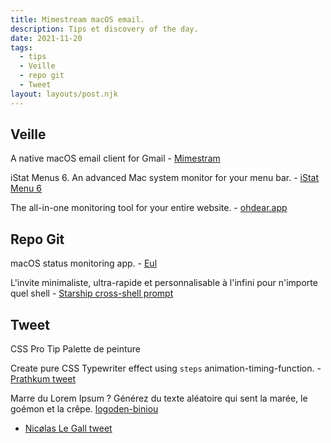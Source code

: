 ```yaml
---
title: Mimestream macOS email.
description: Tips et discovery of the day.
date: 2021-11-20
tags:
  - tips
  - Veille
  - repo git
  - Tweet
layout: layouts/post.njk
---
```

## Veille

A native macOS email client for Gmail - [Mimestram](https://mimestream.com/)

iStat Menus 6. An advanced Mac system monitor for your menu bar. - [iStat Menu 6](https://bjango.com/mac/istatmenus/)

The all-in-one monitoring tool
for your entire website. - [ohdear.app](https://ohdear.app/)

## Repo Git

macOS status monitoring app. - [Eul](https://github.com/gao-sun/eul)

L'invite minimaliste, ultra-rapide et personnalisable à l'infini pour n'importe quel shell - [Starship cross-shell prompt](https://github.com/starship/starship/blob/master/docs/fr-FR/guide/README.md)

## Tweet

CSS Pro Tip Palette de peinture

Create pure CSS Typewriter effect using `steps` animation-timing-function. - [Prathkum tweet](https://twitter.com/Prathkum/status/1461364524632608787)

Marre du Lorem Ipsum ?
Générez du texte aléatoire qui sent la marée, le goémon et la crêpe.
[logoden-biniou](logoden-biniou.com)
- [Nicølas Le Gall tweet](https://twitter.com/nico_le_gall/status/1462363910204379139)